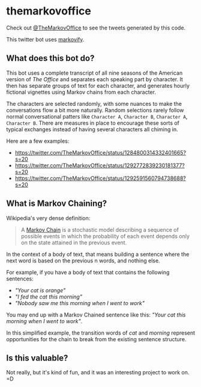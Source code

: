# themarkovoffice
Check out [@TheMarkovOffice](https://twitter.com/TheMarkovOffice) to see the tweets generated by this code.

This twitter bot uses [markovify](https://github.com/jsvine/markovify).

## What does this bot do?
This bot uses a complete transcript of all nine seasons of the American version of *The Office* and separates each speaking part by character. It then has separate groups of text for each character, and generates hourly fictional vignettes using Markov chains from each character.

The characters are selected randomly, with some nuances to make the conversations flow a bit more naturally. Random selections rarely follow normal conversational patters like `Character A`, `Character B`, `Character A`, `Character B`. There are measures in place to encourage these sorts of typical exchanges instead of having several characters all chiming in.

Here are a few examples:
- https://twitter.com/TheMarkovOffice/status/1284800314332401665?s=20
- https://twitter.com/TheMarkovOffice/status/1292772839230181377?s=20
- https://twitter.com/TheMarkovOffice/status/1292591560794738688?s=20

## What is Markov Chaining?

Wikipedia's very dense definition:
> A [Markov Chain](https://en.wikipedia.org/wiki/Markov_chain) is a stochastic model describing a sequence of possible events in which the probability of each event depends only on the state attained in the previous event. 

In the context of a body of text, that means building a sentence where the next word is based on the previous n words, and nothing else.

For example, if you have a body of text that contains the following sentences:
- *"Your cat is orange"*
- *"I fed the cat this morning"*
- *"Nobody saw me this morning when I went to work"*

You may end up with a Markov Chained sentence like this: *"Your cat this morning when I went to work"*.

In this simplified example, the transition words of *cat* and *morning* represent opportunities for the chain to break from the existing sentence structure.

## Is this valuable?

Not really, but it's kind of fun, and it was an interesting project to work on. =D



